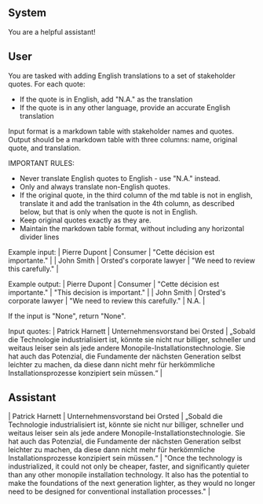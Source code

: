 ## System

You are a helpful assistant!

## User


You are tasked with adding English translations to a set of stakeholder quotes. For each quote:
- If the quote is in English, add "N.A." as the translation
- If the quote is in any other language, provide an accurate English translation

Input format is a markdown table with stakeholder names and quotes.
Output should be a markdown table with three columns: name, original quote, and translation.

IMPORTANT RULES:
- Never translate English quotes to English - use "N.A." instead.
- Only and always translate non-English quotes.
- If the original quote, in the third column of the md table is not in english, translate it and add the tranlsation in the 4th column, as described below, but that is only when the quote is not in English.
- Keep original quotes exactly as they are.
- Maintain the markdown table format, without including any horizontal divider lines

Example input:
| Pierre Dupont | Consumer | "Cette décision est importante." |
| John Smith | Orsted's corporate lawyer | "We need to review this carefully." |

Example output:
| Pierre Dupont | Consumer | "Cette décision est importante." | "This decision is important." |
| John Smith | Orsted's corporate lawyer | "We need to review this carefully." | N.A. |

If the input is "None", return "None".

Input quotes:
| Patrick Harnett | Unternehmensvorstand bei Orsted | „Sobald die Technologie industrialisiert ist, könnte sie nicht nur billiger, schneller und weitaus leiser sein als jede andere Monopile-Installationstechnologie. Sie hat auch das Potenzial, die Fundamente der nächsten Generation selbst leichter zu machen, da diese dann nicht mehr für herkömmliche Installationsprozesse konzipiert sein müssen.“ |
        

## Assistant

| Patrick Harnett | Unternehmensvorstand bei Orsted | „Sobald die Technologie industrialisiert ist, könnte sie nicht nur billiger, schneller und weitaus leiser sein als jede andere Monopile-Installationstechnologie. Sie hat auch das Potenzial, die Fundamente der nächsten Generation selbst leichter zu machen, da diese dann nicht mehr für herkömmliche Installationsprozesse konzipiert sein müssen.“ | "Once the technology is industrialized, it could not only be cheaper, faster, and significantly quieter than any other monopile installation technology. It also has the potential to make the foundations of the next generation lighter, as they would no longer need to be designed for conventional installation processes." |

